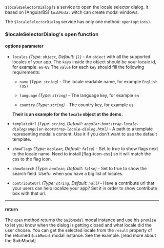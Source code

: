 `$localeSelectorDialog` is a service to open the locale selector dialog.
It based on [AngularBS] `$uibModal` witch can create modal windows.

The `$localeSelectorDialog` service has only one method: `open(options)`.

### $localeSelectorDialog's open function

#### options parameter

* `locales`
   _(Type: `object`, Default: `{}`)_ -
   An `object` with all the supported locales of your app.
   The `keys` inside the object should be your locale id, for example: `en-US`
   The `value` for each `key` should fill the following requirements:
   - `name`
      _(Type: `string`)_ -
      The locale readable name, for example `English (US)`
      
   - `language`
      _(Type: `string`)_ -
      The language key, for example `en`
      
   - `country`
      _(Type: `string`)_ -
      The country key, for example `us`

    **Their is an example for the `locale` object at the demo.**
* `templateUrl`
  _(Type: `string`, Default: `angular-bootstrap-locale-dialog/angular-bootstrap-locale-dialog.html`)_ -
  A path to a template representing modal's content.
  Use it if you don't want to use the default template.
  
* `showFlags`
  _(Type: `boolean`, Default: `false`)_ -
  Set to true to show flags next to the locale name.
  Need to install [flag-icon-css] so it will match the css to the flag icon.
  
* `showSearch`
  _(Type: `boolean`, Default: `false`)_ -
  Set to true to show the search field.
  Useful when you have a big list of locales.
  
* `contributeUrl`
  _(Type: `string`, Default: `null`)_ -
  Have a contribute url that your users can help localize your app?
  Set it in order to show contribute box with that url.
  
---
  
#### return

The `open` method returns the `$uibModal` modal instance and use his `promise` to let you know when the dialog is getting closed and what locale did the user choose.
You can get the selected locale from the `result` property of the returned `$uibModal` modal instance.
See the example.
[read more about the $uibModal]

